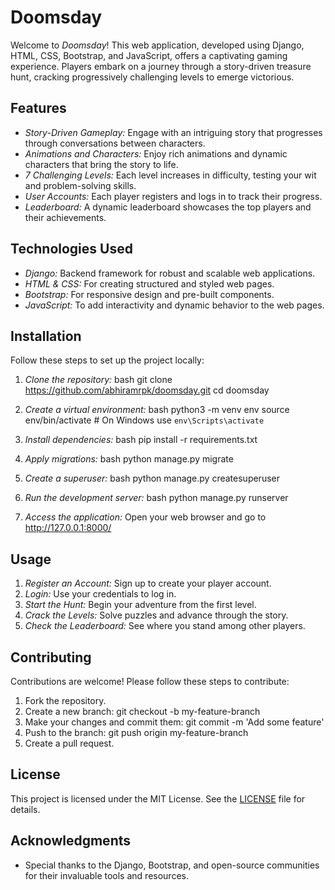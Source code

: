 # Doomsday

Welcome to *Doomsday*! This web application, developed using Django, HTML, CSS, Bootstrap, and JavaScript, offers a captivating gaming experience. Players embark on a journey through a story-driven treasure hunt, cracking progressively challenging levels to emerge victorious.

## Features

- *Story-Driven Gameplay:* Engage with an intriguing story that progresses through conversations between characters.
- *Animations and Characters:* Enjoy rich animations and dynamic characters that bring the story to life.
- *7 Challenging Levels:* Each level increases in difficulty, testing your wit and problem-solving skills.
- *User Accounts:* Each player registers and logs in to track their progress.
- *Leaderboard:* A dynamic leaderboard showcases the top players and their achievements.

## Technologies Used

- *Django:* Backend framework for robust and scalable web applications.
- *HTML & CSS:* For creating structured and styled web pages.
- *Bootstrap:* For responsive design and pre-built components.
- *JavaScript:* To add interactivity and dynamic behavior to the web pages.

## Installation

Follow these steps to set up the project locally:

1. *Clone the repository:*
   bash
   git clone https://github.com/abhiramrpk/doomsday.git
   cd doomsday
   

2. *Create a virtual environment:*
   bash
   python3 -m venv env
   source env/bin/activate   # On Windows use `env\Scripts\activate`
   

3. *Install dependencies:*
   bash
   pip install -r requirements.txt
   

4. *Apply migrations:*
   bash
   python manage.py migrate
   

5. *Create a superuser:*
   bash
   python manage.py createsuperuser
   

6. *Run the development server:*
   bash
   python manage.py runserver
   

7. *Access the application:*
   Open your web browser and go to http://127.0.0.1:8000/

## Usage

1. *Register an Account:* Sign up to create your player account.
2. *Login:* Use your credentials to log in.
3. *Start the Hunt:* Begin your adventure from the first level.
4. *Crack the Levels:* Solve puzzles and advance through the story.
5. *Check the Leaderboard:* See where you stand among other players.

## Contributing

Contributions are welcome! Please follow these steps to contribute:

1. Fork the repository.
2. Create a new branch: git checkout -b my-feature-branch
3. Make your changes and commit them: git commit -m 'Add some feature'
4. Push to the branch: git push origin my-feature-branch
5. Create a pull request.

## License

This project is licensed under the MIT License. See the [LICENSE](LICENSE) file for details.

## Acknowledgments

- Special thanks to the Django, Bootstrap, and open-source communities for their invaluable tools and resources.
